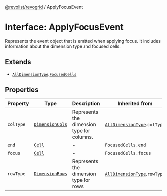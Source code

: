 [@revolist/revogrid](README.md) / ApplyFocusEvent

# Interface: ApplyFocusEvent

Represents the event object that is emitted when applying focus.
It includes information about the dimension type and focused cells.

## Extends

- [`AllDimensionType`](Interface.AllDimensionType.md).[`FocusedCells`](TypeAlias.FocusedCells.md)

## Properties

| Property | Type | Description | Inherited from | Defined in |
| ------ | ------ | ------ | ------ | ------ |
| `colType` | [`DimensionCols`](TypeAlias.DimensionCols.md) | Represents the dimension type for columns. | [`AllDimensionType`](Interface.AllDimensionType.md).`colType` | [src/types/interfaces.ts:738](https://github.com/revolist/revogrid/blob/684eab34b16e993178d736466d35507eda9850cd/src/types/interfaces.ts#L738) |
| `end` | [`Cell`](Interface.Cell.md) | - | `FocusedCells.end` | [src/types/selection.ts:85](https://github.com/revolist/revogrid/blob/684eab34b16e993178d736466d35507eda9850cd/src/types/selection.ts#L85) |
| `focus` | [`Cell`](Interface.Cell.md) | - | `FocusedCells.focus` | [src/types/selection.ts:84](https://github.com/revolist/revogrid/blob/684eab34b16e993178d736466d35507eda9850cd/src/types/selection.ts#L84) |
| `rowType` | [`DimensionRows`](TypeAlias.DimensionRows.md) | Represents the dimension type for rows. | [`AllDimensionType`](Interface.AllDimensionType.md).`rowType` | [src/types/interfaces.ts:733](https://github.com/revolist/revogrid/blob/684eab34b16e993178d736466d35507eda9850cd/src/types/interfaces.ts#L733) |

